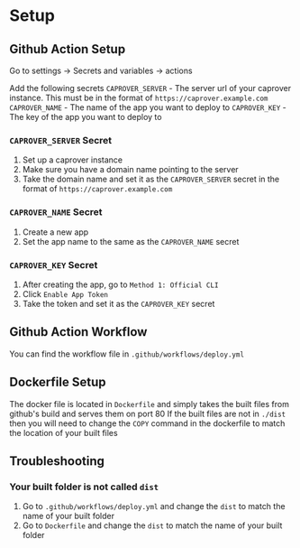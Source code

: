 # Setup

## Github Action Setup

Go to settings -> Secrets and variables -> actions

Add the following secrets
`CAPROVER_SERVER` - The server url of your caprover instance. This must be in the format of `https://caprover.example.com`
`CAPROVER_NAME` - The name of the app you want to deploy to
`CAPROVER_KEY` - The key of the app you want to deploy to

### `CAPROVER_SERVER` Secret

1. Set up a caprover instance
2. Make sure you have a domain name pointing to the server
3. Take the domain name and set it as the `CAPROVER_SERVER` secret in the format of `https://caprover.example.com`

### `CAPROVER_NAME` Secret

1. Create a new app
2. Set the app name to the same as the `CAPROVER_NAME` secret

### `CAPROVER_KEY` Secret

1. After creating the app, go to `Method 1: Official CLI`
2. Click `Enable App Token`
3. Take the token and set it as the `CAPROVER_KEY` secret

## Github Action Workflow

You can find the workflow file in `.github/workflows/deploy.yml`

## Dockerfile Setup

The docker file is located in `Dockerfile` and simply takes the built files from github's build and serves them on port 80
If the built files are not in `./dist` then you will need to change the `COPY` command in the dockerfile to match the location of your built files

## Troubleshooting

### Your built folder is not called `dist`

1. Go to `.github/workflows/deploy.yml` and change the `dist` to match the name of your built folder
2. Go to `Dockerfile` and change the `dist` to match the name of your built folder
